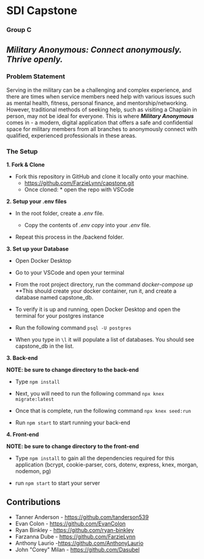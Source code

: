 # SDI Capstone
### Group C

## ***Military Anonymous: Connect anonymously. Thrive openly.***

### Problem Statement
Serving in the military can be a challenging and complex experience, and there are times when service members need help with various issues such as mental health, fitness, personal finance, and mentorship/networking. However, traditional methods of seeking help, such as visiting a Chaplain in person, may not be ideal for everyone. This is where ***Military Anonymous*** comes in - a modern, digital application that offers a safe and confidential space for military members from all branches to anonymously connect with qualified, experienced professionals in these areas.


### The Setup

**1. Fork & Clone** 

* Fork this repository in GitHub and clone it locally onto your machine.
	* https://github.com/FarzieLynn/capstone.git
	* Once cloned:
			* open the repo with VSCode

**2. Setup your .env files**

* In the root folder, create a *.env* file.
	* Copy the contents of *.env copy* into your *.env* file.

* Repeat this process in the /backend folder.

**3. Set up your Database**

* Open Docker Desktop

* Go to your VSCode and open your terminal

* From the root project directory, run the command *docker-compose up* **This should create your docker container, run it, and create a database named capstone_db.

* To verify it is up and running, open Docker Desktop and open the terminal for your postgres instance

* Run the following command `psql -U postgres`

* When you type in `\l` it will populate a list of databases. You should see capstone_db in the list.

**3. Back-end**

**NOTE: be sure to change directory to the back-end**

* Type `npm install`

* Next, you will need to run the following command `npx knex migrate:latest`

* Once that is complete, run the following command `npx knex seed:run`

* Run `npm start` to start running your back-end 

**4. Front-end**

**NOTE: be sure to change directory to the front-end**

* Type `npm install` to gain all the dependencies required for this application (bcrypt, cookie-parser, cors, dotenv, express, knex, morgan, nodemon, pg)

* run `npm start` to start your server 

## Contributions
* Tanner Anderson - https://github.com/tanderson539
* Evan Colon - https://github.com/EvanColon
* Ryan Binkley - https://github.com/ryan-binkley
* Farzanna Dube - https://github.com/FarzieLynn
* Anthony Laurio -https://github.com/AnthonyLaurio
* John "Corey" Milan - https://github.com/Dasubel
